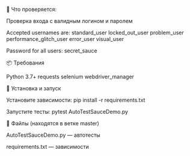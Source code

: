 📌 Что проверяется:

 Проверка входа с валидным логином и паролем

 Accepted usernames are:
standard_user
locked_out_user
problem_user
performance_glitch_user
error_user
visual_user

Password for all users:
secret_sauce

📦 Требования

Python 3.7+
requests
selenium
webdriver_manager

🚀 Установка и запуск

Установите зависимости:
pip install -r requirements.txt

Запустите тесты:
pytest AutoTestSauceDemo.py

🧾 Файлы (находятся в ветке master)

AutoTestSauceDemo.py — автотесты

requirements.txt — зависимости
